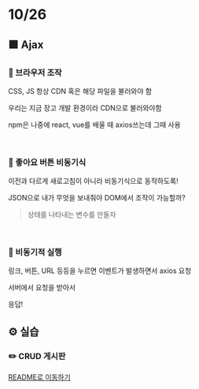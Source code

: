 # 10/26

## 🟪 Ajax

### 🧩 브라우저 조작

CSS, JS 항상 CDN 혹은 해당 파일을 불러와야 함

우리는 지금 장고 개발 환경이라 CDN으로 불러와야함

npm은 나중에 react, vue를 배울 때 axios쓰는데 그때 사용

<br>

### 🧩 좋아요 버튼 비동기식

이전과 다르게 새로고침이 아니라 비동기식으로 동작하도록!

JSON으로 내가 무엇을 보내줘야 DOM에서 조작이 가능할까?

> 상태를 나타내는 변수를 만들자

<br>

### 🧩 비동기적 실행

링크, 버튼, URL 등등을 누르면 이벤트가 발생하면서 axios 요청

서버에서 요청을 받아서

응답!

## ⚙️ 실습

### ✏️ CRUD 게시판

[README로 이동하기](./Practice/221020/README.md)
